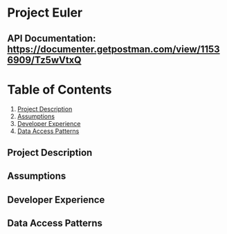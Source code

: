 # Project Euler
## API Documentation: https://documenter.getpostman.com/view/11536909/Tz5wVtxQ

# Table of Contents
1. [Project Description](#project-description)
2. [Assumptions](#assumptions)
3. [Developer Experience](#developer-experience)
4. [Data Access Patterns](#data-access-patterns)


## Project Description
  
## Assumptions
## Developer Experience
## Data Access Patterns
